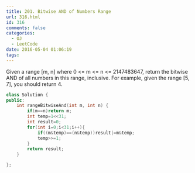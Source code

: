 ```yaml
---
title: 201. Bitwise AND of Numbers Range
url: 316.html
id: 316
comments: false
categories:
  - OJ
  - LeetCode
date: 2016-05-04 01:06:19
tags:
---
```


Given a range \[m, n\] where 0 <= m <= n <= 2147483647, return the bitwise AND of all numbers in this range, inclusive.
For example, given the range \[5, 7\], you should return 4.
``` c++
class Solution {
public:
    int rangeBitwiseAnd(int m, int n) {
        if(m==n)return m;
        int temp=1<<31;
        int result=0;
        for(int i=0;i<31;i++){
            if((m&temp)==(n&temp))result|=m&temp;
            temp>>=1;
        }
        return result; 
    }

};
```